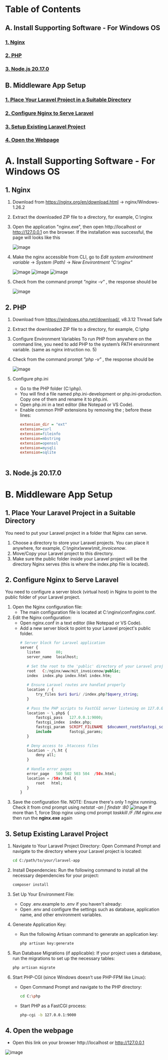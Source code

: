 # Table of Contents
## A. Install Supporting Software - For Windows OS
### [1. Nginx](#1-nginx)
### [2. PHP](#2-php-1)
### [3. Node.js 20.17.0](#3-nodejs-20170)

## B. Middleware App Setup
### [1. Place Your Laravel Project in a Suitable Directory](#1-place-your-laravel-project-in-a-suitable-directory)
### [2. Configure Nginx to Serve Laravel](#2-configure-nginx-to-serve-laravel)
### [3. Setup Existing Laravel Project](#3-setup-existing-laravel-project)
### [4. Open the Webpage](#4-open-the-webpage)


# **A. Install Supporting Software - For Windows OS**
## 1. Nginx
1) Download from https://nginx.org/en/download.html -> nginx/Windows-1.26.2
2) Extract the downloaded ZIP file to a directory, for example, C:\nginx
3) Open the application "nginx.exe", then open http://localhost or http://127.0.0.1 on the browser.
   If the installation was successful, the page will looks like this

   ![image](https://github.com/user-attachments/assets/aa498611-e809-4d26-851d-9d8ded37e9ce)
   
5) Make the nginx accessible from CLI, go to
   _Edit system environtment variable_ -> _System (Path)_ -> _New Environtment "C:\nginx"_
   
   ![image](https://github.com/user-attachments/assets/320b4e6d-e42c-45af-be22-25f15fe8ee3c)
   ![image](https://github.com/user-attachments/assets/7fe487ab-95da-4190-a658-900c48e3462c)
   ![image](https://github.com/user-attachments/assets/466e3f35-4073-4f49-84b5-f273952eb11b)

6) Check from the command prompt _"nginx -v"_ , the response should be

   ![image](https://github.com/user-attachments/assets/b9b50dad-3328-44fb-a215-b0492b41104f)


## 2. PHP
1) Download from https://windows.php.net/download/, v8.3.12 Thread Safe
2) Extract the downloaded ZIP file to a directory, for example, C:\php
3) Configure Environment Variables
   To run PHP from anywhere on the command line, you need to add PHP to the system’s PATH environment variable. (same as nginx intruction no. 5)
4) Check from the command prompt _"php -v"_ , the response should be

   ![image](https://github.com/user-attachments/assets/bdf8c9c7-5164-4ad7-a975-a5114ae2c0a0)

5) Configure php.ini
   - Go to the PHP folder (C:\php).
   - You will find a file named php.ini-development or php.ini-production. Copy one of them and rename it to php.ini.
   - Open php.ini in a text editor (like Notepad or VS Code).
   - Enable common PHP extensions by removing the ; before these lines:
     ```ini
     extension_dir = "ext"
     extension=curl
     extension=fileinfo
     extension=mbstring
     extension=openssl
     extension=mysqli
     extension=sqlite
 
## 3. Node.js 20.17.0


# **B. Middleware App Setup**
## 1. Place Your Laravel Project in a Suitable Directory
   You need to put your Laravel project in a folder that Nginx can serve.
   1) Choose a directory to store your Laravel projects. You can place it anywhere, for example, _C:\nginx\www\mit_invoicenow_.
   2) Move/Copy your Laravel project to this directory.
   3) Make sure the public folder inside your Laravel project will be the directory Nginx serves (this is where the index.php file is located).

## 2. Configure Nginx to Serve Laravel
   You need to configure a server block (virtual host) in Nginx to point to the public folder of your Laravel project.
   1) Open the Nginx configuration file:
      - The main configuration file is located at C:\nginx\conf\nginx.conf.
   2) Edit the Nginx configuration:
      - Open nginx.conf in a text editor (like Notepad or VS Code).
      - Add a new server block to point to your Laravel project's public folder.
         ```php
        # Server block for Laravel application
        server {
            listen       80;
            server_name  localhost;
    
            # Set the root to the 'public' directory of your Laravel project
            root   C:/nginx/www/mit_invoicenow/public;
            index  index.php index.html index.htm;
    
            # Ensure Laravel routes are handled properly
            location / {
                try_files $uri $uri/ /index.php?$query_string;
            }
    
            # Pass the PHP scripts to FastCGI server listening on 127.0.0.1:9000
            location ~ \.php$ {
                fastcgi_pass   127.0.0.1:9000;
                fastcgi_index  index.php;
                fastcgi_param  SCRIPT_FILENAME  $document_root$fastcgi_script_name;
                include        fastcgi_params;
            }
    
            # Deny access to .htaccess files
            location ~ /\.ht {
                deny all;
            }
    
            # Handle error pages
            error_page   500 502 503 504  /50x.html;
            location = /50x.html {
                root   html;
            }
        }
   3) Save the configuration file.
      NOTE: Ensure there's only 1 nginx running. Check it from cmd prompt using _netstat -an | findstr :80_
      ![image](https://github.com/user-attachments/assets/57d5385b-0100-48e5-88e1-01a6d1a1d08f)
      If more than 1, force Stop nginx using cmd prompt _taskkill /F /IM nginx.exe_ then run the **nginx.exe** again

## 3. Setup Existing Laravel Project
1) Navigate to Your Laravel Project Directory: Open Command Prompt and navigate to the directory where your Laravel project is located:
    ```bash
    cd C:/path/to/your/laravel-app
2) Install Dependencies: Run the following command to install all the necessary dependencies for your project:
    ```bash
    composer install
    
3) Set Up Your Environment File:
   - Copy .env.example to .env if you haven't already:
   - Open .env and configure the settings such as database, application name, and other environment variables.

4) Generate Application Key:
   - Run the following Artisan command to generate an application key:
     ```bash
     php artisan key:generate
     
5) Run Database Migrations (if applicable): If your project uses a database, run the migrations to set up the necessary tables:
   ```bash
   php artisan migrate

6) Start PHP-CGI (since Windows doesn’t use PHP-FPM like Linux):
   - Open Command Prompt and navigate to the PHP directory:
     ```bash
     cd C:\php
   - Start PHP as a FastCGI process:
     ```bash
     php-cgi -b 127.0.0.1:9000

## 4. Open the webpage
- Open this link on your browser http://localhost or http://127.0.0.1

![image](https://github.com/user-attachments/assets/b73f9555-50fc-4b5b-867e-db81ce171c4d)
